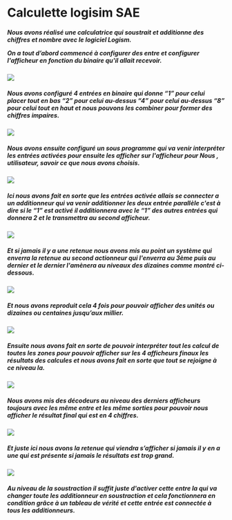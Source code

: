<h1>Calculette logisim SAE</h1>

<h5>Nous avons réalisé une calculatrice qui soustrait et additionne des chiffres et nombre avec le logiciel Logism. 
<p>On a tout d’abord commencé à configurer des entre et configurer l'afficheur en fonction du binaire qu'il allait recevoir.</p></h5>

<img src="https://cdn.discordapp.com/attachments/811568545254998077/1033457269393870868/1.png">

<h5>Nous avons configuré 4 entrées en binaire qui donne “1” pour celui placer tout en bas “2” pour celui au-dessus “4” pour celui au-dessus “8” pour celui tout en haut et nous pouvons les combiner pour former des chiffres impaires. </h5>

<img src="https://cdn.discordapp.com/attachments/811568545254998077/1033458927666479224/unknown.png">

<h5>Nous avons ensuite configuré un sous programme qui va venir interpréter les entrées activées pour ensuite les afficher sur l'afficheur pour Nous , utilisateur, savoir ce que nous avons choisis.</h5>

<img src="https://cdn.discordapp.com/attachments/811568545254998077/1033459090388701184/unknown.png">
          
<h5>Ici nous avons fait en sorte que les entrées activée allais se connecter a un additionneur qui va venir additionner les deux entrée parallèle c'est à dire si le “1” est activé il additionnera avec le “1” des autres entrées  qui donnera 2 et le transmettra au second afficheur.</h5>

<img src="https://cdn.discordapp.com/attachments/811568545254998077/1033459172114706524/unknown.png">

<h5>Et si jamais il y a une retenue nous avons mis au point un système qui enverra la retenue au second actionneur qui l'enverra au 3ème puis au dernier et le dernier l'amènera au niveaux des dizaines comme montré ci-dessous.</h5>

<img src="https://cdn.discordapp.com/attachments/811568545254998077/1033459298241622036/unknown.png">

<h5>Et nous avons reproduit cela 4 fois pour pouvoir afficher des unités ou dizaines ou centaines jusqu’aux millier.</h5>

<img src="https://cdn.discordapp.com/attachments/811568545254998077/1033459686684500128/unknown.png">

<h5>Ensuite nous avons fait en sorte de pouvoir interpréter tout les calcul de toutes les zones pour pouvoir afficher sur les 4 afficheurs finaux les résultats des calcules et nous avons fait en sorte que tout se rejoigne à ce niveau la.</h5>

<img src="https://cdn.discordapp.com/attachments/811568545254998077/1033460038460788827/unknown.png">

<h5>Nous avons mis des décodeurs au niveau des derniers afficheurs toujours avec les même entre et les même sorties pour pouvoir nous afficher le résultat final qui est en 4 chiffres.</h5>

<img src="https://cdn.discordapp.com/attachments/811568545254998077/1033459874316681227/unknown.png">

<h5>Et juste ici nous avons la retenue qui viendra s’afficher si jamais il y en a une qui est présente si jamais le résultats est trop grand.</h5>

<img src="https://cdn.discordapp.com/attachments/811568545254998077/1033460126444683375/unknown.png">

<h5>Au niveau de la soustraction il suffit juste d'activer cette entre la qui va changer toute les additionneur en soustraction et cela fonctionnera en condition grâce à un tableau de vérité et cette entrée est connectée à tous les additionneurs.  </h5>
